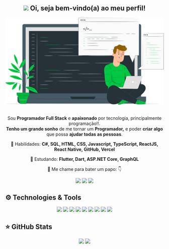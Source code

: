 <span align="center">

## <img src="#" width="30px"> Oi, seja bem-vindo(a) ao meu perfil!</h2>

</span>

<div align="center">

<img src="https://raw.githubusercontent.com/GustavoSaraiva-Dev/GustavoSaraiva-Dev/main/codeguy.png" width="700px" />

</div>


<br>
<p align="center">
  Sou <strong>Programador Full Stack</strong> e <strong>apaixonado</strong> por tecnologia, principalmente programação!!.<br />
<strong>Tenho um grande sonho</strong> de me tornar um <strong>Programador,</strong>
e poder <strong>criar algo</strong> que possa <strong>ajudar todas as pessoas</strong>.
</p>

<p align="center">
  🏁 Habilidades: <strong>C#, SQL, HTML, CSS, Javascript, TypeScript, ReactJS, React Native, GitHub, Vercel</strong>
</p>

<p align="center">
  🚀  Estudando: <strong>Flutter, Dart, ASP.NET Core, GraphQL</strong>
</p>

<p align="center">
  💬 Me chame para bater um papo: 👇
</p>

<p align="center">  
  <a href="https://www.instagram.com/guh.saraiva/" target="_blank" alt="Instagram">
  <img src="https://img.shields.io/badge/-Instagram-DF0174?style=flat-square&logo=instagram&logoColor=white&link=https://www.instagram.com/guh.saraiva/"/></a>
  
  <a href="https://www.facebook.com/lg.saraiva" target="_blank" alt="Facebook">
  <img src="https://img.shields.io/badge/-Facebook-3b5998?style=flat-square&colorA=black&logo=facebook&logoColor=white&link=https://www.facebook.com/lg.saraiva/"/></a>
  
  <a href="https://www.linkedin.com/in/luiz-gustavo-saraiva/" target="_blank" alt="Linkedin">
  <img src="https://img.shields.io/badge/-Linkedin-0e76a8?style=flat-square&logo=Linkedin&logoColor=white&link=https://www.linkedin.com/in/luiz-gustavo-saraiva/" /></a>
</p>  

## ⚙ Technologies & Tools

<p align="center">
  
 
 <img src="https://img.shields.io/badge/-javascript-%23F7DF1E?style=flat-square&logo=javascript&logoColor=black" height="25"/>
 
 <img src="https://img.shields.io/badge/-typecript-%23007ACC?style=flat-square&logo=typescript&logoColor=white" height="25"/>


<img src="https://img.shields.io/badge/react%20-%2320232a.svg?&style=for-the-badge&logo=react&logoColor=%2361DAFB" height="25"/>
<img src="https://img.shields.io/badge/react%20-%2320232a.svg?&style=for-the-badge&logo=react&logoColor=%2361DAFB" height="25"/>
<img src="https://img.shields.io/badge/bootstrap%20-%23563D7C.svg?&style=for-the-badge&logo=bootstrap&logoColor=white" height="25"/>
<img src="https://img.shields.io/badge/-npm-CB3837?style=flat-square&logo=npm" height="25"/>
<img src="https://img.shields.io/badge/-GitHub-181717?style=flat-square&logo=github" height="25"/>
<img src="https://img.shields.io/badge/CSS3-1572B6.svg?&style=for-the-badge&logo=css3&logoColor=white" height="25"/>
<img src="https://img.shields.io/badge/firebase-%23F7DF1E.svg?&style=for-the-badge&logo=firebase&logoColor=white" height="25"/>

</p>

## ⭐ GitHub Stats

<p align = "center">
  <img src = "https://github-readme-stats.vercel.app/api?username=gustavosaraiva-dev&show_icons=true&theme=tokyonight&line_height=27">
  <img src = "https://github-readme-stats.vercel.app/api/top-langs/?username=gustavosaraiva-dev&hide=css,java,html&theme=tokyonight">
</p>
